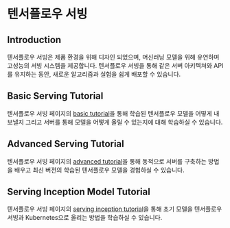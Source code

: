 # 텐서플로우 서빙

## Introduction

텐서플로우 서빙은 제품 환경을 위해 디자인 되었으며, 머신러닝 모델을 위해 유연하며 고성능의 서빙 시스템을 제공합니다. 텐서플로우 서빙을 통해 같은 서버 아키텍쳐와 API를 유지하는 동안, 새로운 알고리즘과 실험을 쉽게 배포할 수 있습니다.

## Basic Serving Tutorial

텐서플로우 서빙 페이지의 [basic tutorial](https://tensorflow.github.io/serving/serving_basic)을 통해 학습된 텐서플로우 모델을 어떻게 내보낼지 그리고 서버를 통해 모델을 어떻게 올릴 수 있는지에 대해 학습하실 수 있습니다.

## Advanced Serving Tutorial

텐서플로우 서빙 페이지의 [advanced tutorial](https://tensorflow.github.io/serving/serving_advanced)을 통해 동적으로 서버를 구축하는 방법을 배우고 최신 버전의 학습된 텐서플로우 모델을 경험하실 수 있습니다.

## Serving Inception Model Tutorial

텐서플로우 서빙 페이지의 [serving inception tutorial](https://tensorflow.github.io/serving/serving_inception)을 통해 초기 모델을 텐서플로우 서빙과 Kubernetes으로 올리는 방법을 학습하실 수 있습니다.

